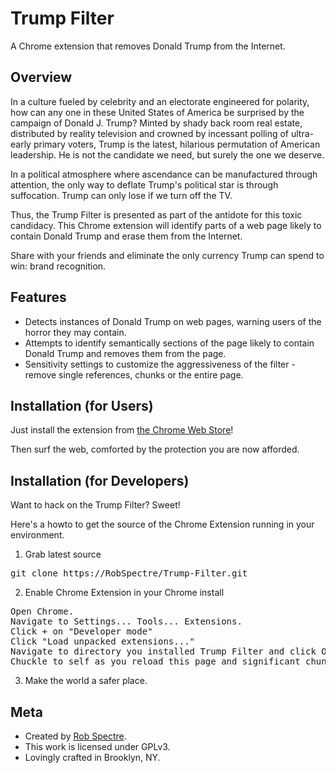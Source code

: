 Trump Filter
================================
A Chrome extension that removes Donald Trump from the Internet.


Overview
--------------------------
In a culture fueled by celebrity and an electorate engineered for polarity,
how can any one in these United States of America be surprised by the campaign
of Donald J. Trump? Minted by shady back room real estate, distributed by
reality television and crowned by incessant polling of ultra-early primary
voters, Trump is the latest, hilarious permutation of American leadership. He is
not the candidate we need, but surely the one we deserve.

In a political atmosphere where ascendance can be manufactured through attention,
the only way to deflate Trump's political star is through suffocation. Trump 
can only lose if we turn off the TV.

Thus, the Trump Filter is presented as part of the antidote for this toxic
candidacy. This Chrome extension will identify parts of a web page likely to
contain Donald Trump and erase them from the Internet.

Share with your friends and eliminate the only currency Trump can spend to win:
brand recognition.


Features
--------------------------

* Detects instances of Donald Trump on web pages, warning users of the horror they may contain.
* Attempts to identify semantically sections of the page likely to contain Donald Trump and removes them from the page.
* Sensitivity settings to customize the aggressiveness of the filter - remove single references, chunks or the entire page.


Installation (for Users)
--------------------------

Just install the extension from [the Chrome Web
Store](https://chrome.google.com/webstore/detail/lhondapiaknegjpellpodegmeonigjic)!

Then surf the web, comforted by the protection you are now afforded.


Installation (for Developers)
-------------------------
Want to hack on the Trump Filter?  Sweet!

Here's a howto to get the source of the Chrome Extension running in your environment.

1) Grab latest source
<pre>
git clone https://RobSpectre/Trump-Filter.git
</pre>

2) Enable Chrome Extension in your Chrome install
<pre>
Open Chrome.
Navigate to Settings... Tools... Extensions.
Click + on "Developer mode"
Click "Load unpacked extensions..."
Navigate to directory you installed Trump Filter and click Open.
Chuckle to self as you reload this page and significant chunks of it suddenly disappear.
</pre>

3) Make the world a safer place.


Meta
-------------------------

* Created by [Rob Spectre](http://brooklynhacker.com).
* This work is licensed under GPLv3.
* Lovingly crafted in Brooklyn, NY.

